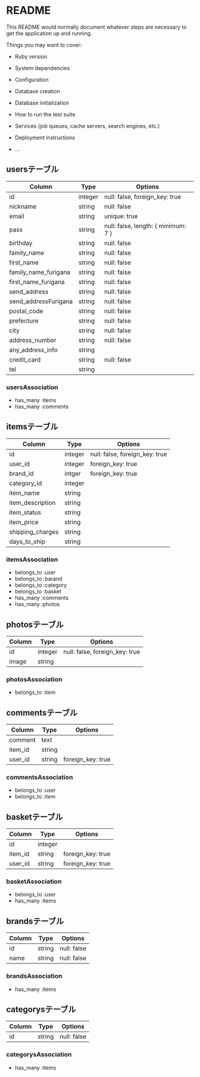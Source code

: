 # README

This README would normally document whatever steps are necessary to get the
application up and running.

Things you may want to cover:

* Ruby version

* System dependencies

* Configuration

* Database creation

* Database initialization

* How to run the test suite

* Services (job queues, cache servers, search engines, etc.)

* Deployment instructions

* ...

## usersテーブル
|Column|Type|Options|
|------|----|-------|
|id|integer|null: false, foreign_key: true|
|nickname|string|null: false|
|email|string|unique: true|
|pass|string|null: false, length: { minimum: 7 }|
|birthday|string|null: false|
|family_name|string|null: false|
|first_name|string|null: false|
|family_name_furigana|string|null: false|
|first_name_furigana|string|null: false|
|send_address|string|null: false|
|send_addressFurigana|string|null: false|
|postal_code|string|null: false|
|prefecture|string|null: false|
|city|string|null: false|
|address_number|string|null: false|
|any_address_info|string||
|credit_card|string|null: false|
|tel|string||
### usersAssociation
- has_many :items
- has_many :comments

## itemsテーブル
|Column|Type|Options|
|------|----|-------|
|id|integer|null: false, foreign_key: true|
|user_id|integer|foreign_key: true|
|brand_id|intger|foreign_key: true|
|category_id|integer||
|item_name|string||
|item_description|string||
|item_status|string||
|item_price|string||
|shipping_charges|string||
|days_to_ship|string||
### itemsAssociation
- belongs_to :user
- belongs_to :barand
- belongs_to :category
- belongs_to :basket
- has_many :comments
- has_many :photos

## photosテーブル
|Column|Type|Options|
|------|----|-------|
|id|integer|null: false, foreign_key: true|
|image|string||
### photosAssociation
- belongs_to :item

## commentsテーブル
|Column|Type|Options|
|------|----|-------|
|comment|text||
|item_id|string||
|user_id|string|foreign_key: true|
### commentsAssociation
- belongs_to :user
- belongs_to :item

## basketテーブル
|Column|Type|Options|
|------|----|-------|
|id|integer||
|item_id|string|foreign_key: true|
|user_id|string|foreign_key: true|
### basketAssociation
- belongs_to :user
- has_many :items

## brandsテーブル
|Column|Type|Options|
|------|----|-------|
|id|string|null: false|
|name|string|null: false|
### brandsAssociation
- has_many :items

## categorysテーブル
|Column|Type|Options|
|------|----|-------|
|id|string|null: false|
### categorysAssociation
- has_many :items